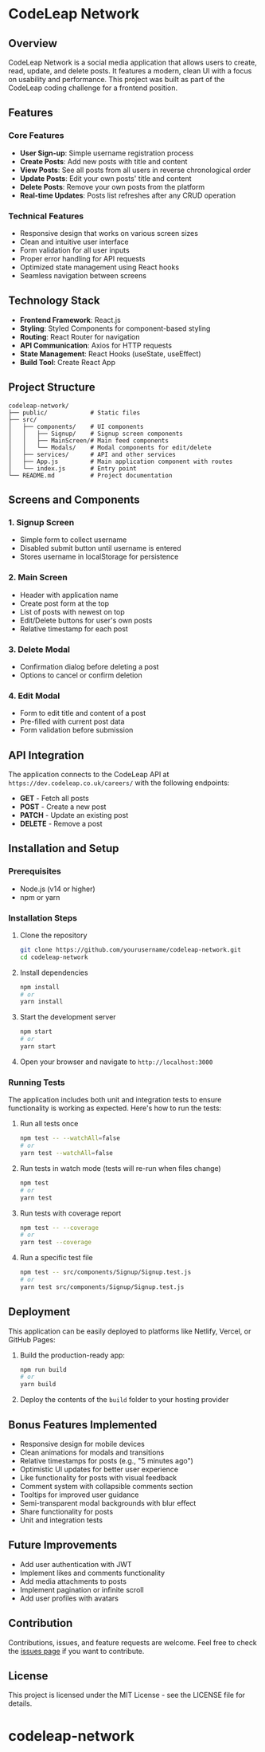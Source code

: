 # CodeLeap Network

## Overview

CodeLeap Network is a social media application that allows users to create, read, update, and delete posts. It features a modern, clean UI with a focus on usability and performance. This project was built as part of the CodeLeap coding challenge for a frontend position.

## Features

### Core Features

- **User Sign-up**: Simple username registration process
- **Create Posts**: Add new posts with title and content
- **View Posts**: See all posts from all users in reverse chronological order
- **Update Posts**: Edit your own posts' title and content
- **Delete Posts**: Remove your own posts from the platform
- **Real-time Updates**: Posts list refreshes after any CRUD operation

### Technical Features

- Responsive design that works on various screen sizes
- Clean and intuitive user interface
- Form validation for all user inputs
- Proper error handling for API requests
- Optimized state management using React hooks
- Seamless navigation between screens

## Technology Stack

- **Frontend Framework**: React.js
- **Styling**: Styled Components for component-based styling
- **Routing**: React Router for navigation
- **API Communication**: Axios for HTTP requests
- **State Management**: React Hooks (useState, useEffect)
- **Build Tool**: Create React App

## Project Structure

```
codeleap-network/
├── public/            # Static files
├── src/
│   ├── components/    # UI components
│   │   ├── Signup/    # Signup screen components
│   │   ├── MainScreen/# Main feed components
│   │   └── Modals/    # Modal components for edit/delete
│   ├── services/      # API and other services
│   ├── App.js         # Main application component with routes
│   └── index.js       # Entry point
└── README.md          # Project documentation
```

## Screens and Components

### 1. Signup Screen
- Simple form to collect username
- Disabled submit button until username is entered
- Stores username in localStorage for persistence

### 2. Main Screen
- Header with application name
- Create post form at the top
- List of posts with newest on top
- Edit/Delete buttons for user's own posts
- Relative timestamp for each post

### 3. Delete Modal
- Confirmation dialog before deleting a post
- Options to cancel or confirm deletion

### 4. Edit Modal
- Form to edit title and content of a post
- Pre-filled with current post data
- Form validation before submission

## API Integration

The application connects to the CodeLeap API at `https://dev.codeleap.co.uk/careers/` with the following endpoints:

- **GET** - Fetch all posts
- **POST** - Create a new post
- **PATCH** - Update an existing post
- **DELETE** - Remove a post

## Installation and Setup

### Prerequisites
- Node.js (v14 or higher)
- npm or yarn

### Installation Steps

1. Clone the repository
   ```bash
   git clone https://github.com/yourusername/codeleap-network.git
   cd codeleap-network
   ```

2. Install dependencies
   ```bash
   npm install
   # or
   yarn install
   ```

3. Start the development server
   ```bash
   npm start
   # or
   yarn start
   ```

4. Open your browser and navigate to `http://localhost:3000`

### Running Tests

The application includes both unit and integration tests to ensure functionality is working as expected. Here's how to run the tests:

1. Run all tests once
   ```bash
   npm test -- --watchAll=false
   # or
   yarn test --watchAll=false
   ```

2. Run tests in watch mode (tests will re-run when files change)
   ```bash
   npm test
   # or
   yarn test
   ```

3. Run tests with coverage report
   ```bash
   npm test -- --coverage
   # or
   yarn test --coverage
   ```

4. Run a specific test file
   ```bash
   npm test -- src/components/Signup/Signup.test.js
   # or
   yarn test src/components/Signup/Signup.test.js
   ```

## Deployment

This application can be easily deployed to platforms like Netlify, Vercel, or GitHub Pages:

1. Build the production-ready app:
   ```bash
   npm run build
   # or
   yarn build
   ```

2. Deploy the contents of the `build` folder to your hosting provider

## Bonus Features Implemented

- Responsive design for mobile devices
- Clean animations for modals and transitions
- Relative timestamps for posts (e.g., "5 minutes ago")
- Optimistic UI updates for better user experience
- Like functionality for posts with visual feedback
- Comment system with collapsible comments section
- Tooltips for improved user guidance
- Semi-transparent modal backgrounds with blur effect
- Share functionality for posts
- Unit and integration tests

## Future Improvements

- Add user authentication with JWT
- Implement likes and comments functionality
- Add media attachments to posts
- Implement pagination or infinite scroll
- Add user profiles with avatars

## Contribution

Contributions, issues, and feature requests are welcome. Feel free to check the [issues page](https://github.com/yourusername/codeleap-network/issues) if you want to contribute.

## License

This project is licensed under the MIT License - see the LICENSE file for details.
# codeleap-network
